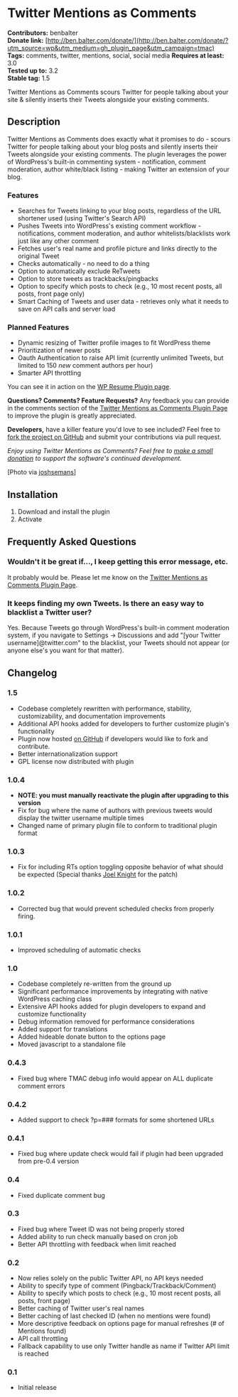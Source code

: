 # Twitter Mentions as Comments #
**Contributors:** benbalter  
**Donate link:** [http://ben.balter.com/donate/](http://ben.balter.com/donate/?utm_source=wp&utm_medium=gh_plugin_page&utm_campaign=tmac)  
**Tags:** comments, twitter, mentions, social, social media 
**Requires at least:** 3.0  
**Tested up to:** 3.2  
**Stable tag:** 1.5  

Twitter Mentions as Comments scours Twitter for people talking about your site & silently inserts their Tweets alongside your existing comments.

## Description ##

Twitter Mentions as Comments does exactly what it promises to do - scours Twitter for people talking about your blog posts and silently inserts their Tweets alongside your existing comments. The plugin leverages the power of WordPress's built-in commenting system - notification, comment moderation, author white/black listing - making Twitter an extension of your blog.

### Features ###
* Searches for Tweets linking to your blog posts, regardless of the URL shortener used (using Twitter's Search API)
* Pushes Tweets into WordPress's existing comment workflow - notifications, comment moderation, and author whitelists/blacklists work just like any other comment
* Fetches user's real name and profile picture and links directly to the original Tweet
* Checks automatically - no need to do a thing
* Option to automatically exclude ReTweets
* Option to store tweets as trackbacks/pingbacks
* Option to specify which posts to check (e.g., 10 most recent posts, all posts, front page only)
* Smart Caching of Tweets and user data - retrieves only what it needs to save on API calls and server load

### Planned Features ###
* Dynamic resizing of Twitter profile images to fit WordPress theme
* Prioritization of newer posts
* Oauth Authentication to raise API limit (currently unlimited Tweets, but limited to 150 *new* comment authors per hour)
* Smarter API throttling

You can see it in action on the [WP Resume Plugin page](http://ben.balter.com/2010/09/12/wordpress-resume-plugin/#comment-168).

**Questions? Comments? Feature Requests?** Any feedback you can provide in the comments section of the [Twitter Mentions as Comments Plugin Page](http://ben.balter.com/2010/11/29/twitter-mentions-as-comments/) to improve the plugin is greatly appreciated.

**Developers,** have a killer feature you'd love to see included? Feel free to [fork the project on GitHub](https://github.com/benbalter/Twitter-Mentions-as-Comments/) and submit your contributions via pull request.

*Enjoy using Twitter Mentions as Comments? Feel free to [make a small donation](http://ben.balter.com/donate/) to support the software's continued development.*

[Photo via [joshsemans](http://www.flickr.com/photos/joshsemans/3414271359/)]

## Installation ##

1. Download and install the plugin
2. Activate

## Frequently Asked Questions ##

### Wouldn't it be great if..., I keep getting this error message, etc. ###

It probably would be. Please let me know on the [Twitter Mentions as Comments Plugin Page](http://ben.balter.com/2010/11/29/twitter-mentions-as-comments/).
 
### It keeps finding my own Tweets. Is there an easy way to blacklist a Twitter user? ###

Yes. Because Tweets go through WordPress's built-in comment moderation system, if you navigate to Settings -> Discussions and add "[your Twitter username]@twitter.com" to the blacklist, your Tweets should not appear (or anyone else's you want for that matter).

## Changelog ##

### 1.5 ###
* Codebase completely rewritten with performance, stability, customizability, and documentation improvements
* Additional API hooks added for developers to further customize plugin's functionality
* Plugin now hosted [on GitHub](https://github.com/benbalter/Twitter-Mentions-as-Comments/) if developers would like to fork and contribute.
* Better internationalization support
* GPL license now distributed with plugin

### 1.0.4 ###
* **NOTE: you must manually reactivate the plugin after upgrading to this version**  
* Fix for bug where the name of authors with previous tweets would display the twitter username multiple times
* Changed name of primary plugin file to conform to traditional plugin format

### 1.0.3 ###
* Fix for including RTs option toggling opposite behavior of what should be expected (Special thanks [Joel Knight](http://www.packetmischief.ca/) for the patch)

### 1.0.2 ###
* Corrected bug that would prevent scheduled checks from properly firing.

### 1.0.1 ###
* Improved scheduling of automatic checks

### 1.0 ###
* Codebase completely re-written from the ground up
* Significant performance improvements by integrating with native WordPress caching class
* Extensive API hooks added for plugin developers to expand and customize functionality
* Debug information removed for performance considerations
* Added support for translations
* Added hideable donate button to the options page
* Moved javascript to a standalone file

### 0.4.3 ###
* Fixed bug where TMAC debug info would appear on ALL duplicate comment errors

### 0.4.2 ###
* Added support to check ?p=### formats for some shortened URLs

### 0.4.1 ###
* Fixed bug where update check would fail if plugin had been upgraded from pre-0.4 version

### 0.4 ###
* Fixed duplicate comment bug

### 0.3 ###
* Fixed bug where Tweet ID was not being properly stored
* Added ability to run check manually based on cron job
* Better API throttling with feedback when limit reached

### 0.2 ###
* Now relies solely on the public Twitter API, no API keys needed
* Ability to specify type of comment (Pingback/Trackback/Comment)
* Ability to specify which posts to check (e.g., 10 most recent posts, all posts, front page)
* Better caching of Twitter user's real names
* Better caching of last checked ID (when no mentions were found)
* More descriptive feedback on options page for manual refreshes (# of Mentions found)
* API call throttling
* Fallback capability to use only Twitter handle as name if Twitter API limit is reached

### 0.1 ###
* Initial release